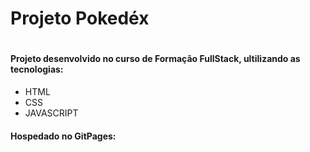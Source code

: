 <h1>Projeto Pokedéx<h1>
 
#### Projeto desenvolvido no curso de Formação FullStack, ultilizando as tecnologias:
+ HTML
+ CSS
+ JAVASCRIPT


#### Hospedado no GitPages: 


